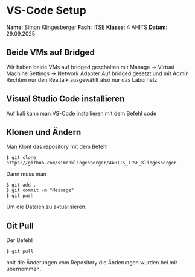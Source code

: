 # VS-Code Setup

**Name**: Simon Klingesberger
**Fach**: ITSE
**Klasse**: 4 AHITS
**Datum**: 29.09.2025

## Beide VMs auf Bridged

Wir haben beide VMs auf bridged geschalten mit
Manage -> Virtual Machine Settings -> Network Adapter
Auf bridged gesetzt und mit Admin Rechten nur den Realtalk ausgewählt also nur das Labornetz

## Visual Studio Code installieren

Auf kali kann man VS-Code installieren mit dem Befehl
code

## Klonen und Ändern

Man Klont das repository mit dem Befehl
```
$ git clone https://github.com/simonklingesberger/4AHITS_ITSE_Klingesberger
```
Dann muss man
```
$ git add .
$ git commit -m "Message"
$ git push 
```
Um die Dateien zu aktualisieren.

## Git Pull

Der Befehl
```
$ git pull
```
holt die Änderungen vom Repository
die Änderungen wurden bei mir übernommen.
